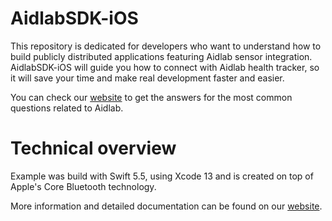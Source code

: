 
# AidlabSDK-iOS

This repository is dedicated for developers who want to understand how to build publicly distributed applications featuring Aidlab sensor integration. AidlabSDK-iOS will guide you how to connect with Aidlab health tracker, so it will save your time and make real development faster and easier. 

You can check our [website](http://www.aidlab.com/developer) to get the answers for the most common questions related to Aidlab.

# Technical overview

Example was build with Swift 5.5, using Xcode 13 and is created on top of Apple's Core Bluetooth technology.

More information and detailed documentation can be found on our [website](https://www.aidlab.com/developer/docs/examples/).
